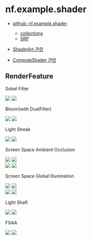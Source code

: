 # nf.example.shader

- [github: nf.example.shader](https://github.com/netpyoung/nf.example.shader)
  - [collections](https://github.com/netpyoung/nf.example.shader/tree/master/nf.example.shader/Assets)
  - [SRP](https://github.com/netpyoung/nf.example.shader/tree/master/nf.example.srp/Assets)

- [ShaderArt 관련](https://github.com/netpyoung/unity.shader.sandbox)
- [ComputeShader 관련](https://github.com/netpyoung/nf.example.computeshader)

## RenderFeature

Sobel Filter

<div class="juxtapose" data-animate="false">
  <img src="/ImgHosting1/SRP/Sobel_before.jpg" data-label="" />
  <img src="/ImgHosting1/SRP/Sobel_after.jpg" data-label="" />
</div>

Bloom(with DualFilter)

<div class="juxtapose" data-animate="false">
 <img src="/ImgHosting1/SRP/BloomDualFilter_before.jpg" data-label="" />
 <img src="/ImgHosting1/SRP/BloomDualFilter_after.jpg" data-label="" />
</div>

Light Streak

<div class="juxtapose" data-animate="false">
 <img src="/ImgHosting1/SRP/CrossFilter_before.jpg" data-label="" />
 <img src="/ImgHosting1/SRP/CrossFilter_after.jpg" data-label="" />
</div>

Screen Space Ambient Occlusion

<div class="juxtapose" data-animate="false">
 <img src="/ImgHosting1/SRP/SSAO_before.jpg" data-label="" />
 <img src="/ImgHosting1/SRP/SSAO_after.jpg" data-label="" />
</div>

<div class="juxtapose" data-animate="false">
 <img src="/ImgHosting1/SRP/SSAO_blur_before.jpg" data-label="Wihout Blur" />
 <img src="/ImgHosting1/SRP/SSAO_blur_after.jpg" data-label="With Blur" />
</div>

Screen Space Global Illumination

<div class="juxtapose" data-animate="false">
 <img src="/ImgHosting1/SRP/SSGI_before.jpg" data-label="" />
 <img src="/ImgHosting1/SRP/SSGI_after.jpg" data-label="" />
</div>

<div class="juxtapose" data-animate="false">
 <img src="/ImgHosting1/SRP/SSGI_only_before.jpg" data-label="Wihout Blur" />
 <img src="/ImgHosting1/SRP/SSGI_only_after.jpg" data-label="Raw RenderTexture" />
</div>

Light Shaft

<div class="juxtapose" data-animate="false">
 <img src="/ImgHosting1/SRP/LightShaft_before.jpg" data-label="Origin" />
 <img src="/ImgHosting1/SRP/LightShaft_after.jpg" data-label="LightShaft Without Blur" />
</div>

FXAA

<div class="juxtapose" data-animate="false">
  <img src="/ImgHosting1/SRP/FXAA_before.png" data-label="" />
  <img src="/ImgHosting1/SRP/FXAA_after.png" data-label="" />
</div>
